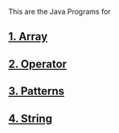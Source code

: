 This are the Java Programs for
## [1. Array](https://github.com/PrasadDayal/Java/tree/main/Array)
## [2. Operator](https://github.com/PrasadDayal/Java/tree/main/Operators)
## [3. Patterns](https://github.com/PrasadDayal/Java/tree/main/Pattern)
## [4. String](https://github.com/PrasadDayal/Java/tree/main/String)

